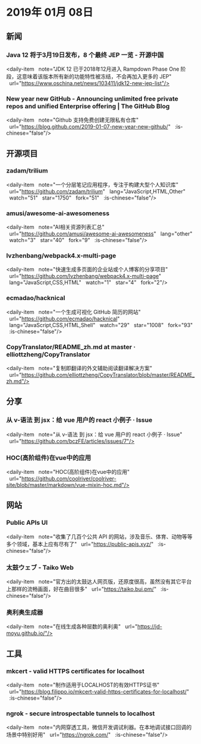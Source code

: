 # 2019年 01月 08日

## 新闻

### Java 12 将于3月19日发布，8 个最终 JEP 一览 - 开源中国

<daily-item
  note="JDK 12 已于2018年12月进入 Rampdown Phase One 阶段，这意味着该版本所有新的功能特性被冻结，不会再加入更多的 JEP"
  url="https://www.oschina.net/news/103411/jdk12-new-jep-list"/>

### New year new GitHub - Announcing unlimited free private repos and unified Enterprise offering | The GitHub Blog

<daily-item
  note="Github 支持免费创建无限私有仓库"
  url="https://blog.github.com/2019-01-07-new-year-new-github/"
  :is-chinese="false"/>

## 开源项目

### zadam/trilium

<daily-item
  note="一个分层笔记应用程序，专注于构建大型个人知识库"
  url="https://github.com/zadam/trilium"
  lang="JavaScript,HTML,Other"
  watch="51"
  star="1750"
  fork="51"
  :is-chinese="false"/>

### amusi/awesome-ai-awesomeness

<daily-item
  note="AI相关资源列表汇总"
  url="https://github.com/amusi/awesome-ai-awesomeness"
  lang="other"
  watch="3"
  star="40"
  fork="9"
  :is-chinese="false"/>

### lvzhenbang/webpack4.x-multi-page

<daily-item
  note="快速生成多页面的企业站或个人博客的分享项目"
  url="https://github.com/lvzhenbang/webpack4.x-multi-page"
  lang="JavaScript,CSS,HTML"
  watch="1"
  star="4"
  fork="2"/>

### ecmadao/hacknical

<daily-item
  note="一个生成可视化 GitHub 简历的网站"
  url="https://github.com/ecmadao/hacknical"
  lang="JavaScript,CSS,HTML,Shell"
  watch="29"
  star="1008"
  fork="93"
  :is-chinese="false"/>

### CopyTranslator/README_zh.md at master · elliottzheng/CopyTranslator

<daily-item
  note="复制即翻译的外文辅助阅读翻译解决方案"
  url="https://github.com/elliottzheng/CopyTranslator/blob/master/README_zh.md"/>

## 分享

### 从 v-语法 到 jsx：给 vue 用户的 react 小例子 · Issue

<daily-item
  note="从 v-语法 到 jsx：给 vue 用户的 react 小例子 · Issue"
  url="https://github.com/bczFE/articles/issues/7"/>

### HOC(高阶组件)在vue中的应用

<daily-item
  note="HOC(高阶组件)在vue中的应用"
  url="https://github.com/coolriver/coolriver-site/blob/master/markdown/vue-mixin-hoc.md"/>

## 网站

### Public APIs UI

<daily-item
  note="收集了几百个公共 API 的网站，涉及音乐、体育、动物等等多个领域，基本上应有尽有了"
  url="https://public-apis.xyz/"
  :is-chinese="false"/>

### 太鼓ウェブ - Taiko Web

<daily-item
  note="官方出的太鼓达人网页版，还原度很高，虽然没有其它平台上那样的流畅画面，好在曲目很多"
  url="https://taiko.bui.pm/"
  :is-chinese="false"/>

### 奥利奥生成器

<daily-item
  note="在线生成各种层数的奥利奥"
  url="https://jd-moyu.github.io/"/>

## 工具

### mkcert - valid HTTPS certificates for localhost

<daily-item
  note="制作适用于LOCALHOST的有效HTTPS证书"
  url="https://blog.filippo.io/mkcert-valid-https-certificates-for-localhost/"
  :is-chinese="false"/>

### ngrok - secure introspectable tunnels to localhost

<daily-item
  note="内网穿透工具，微信开发调试利器。在本地调试接口回调的场景中特别好用"
  url="https://ngrok.com/"
  :is-chinese="false"/>

<daily-footer/>